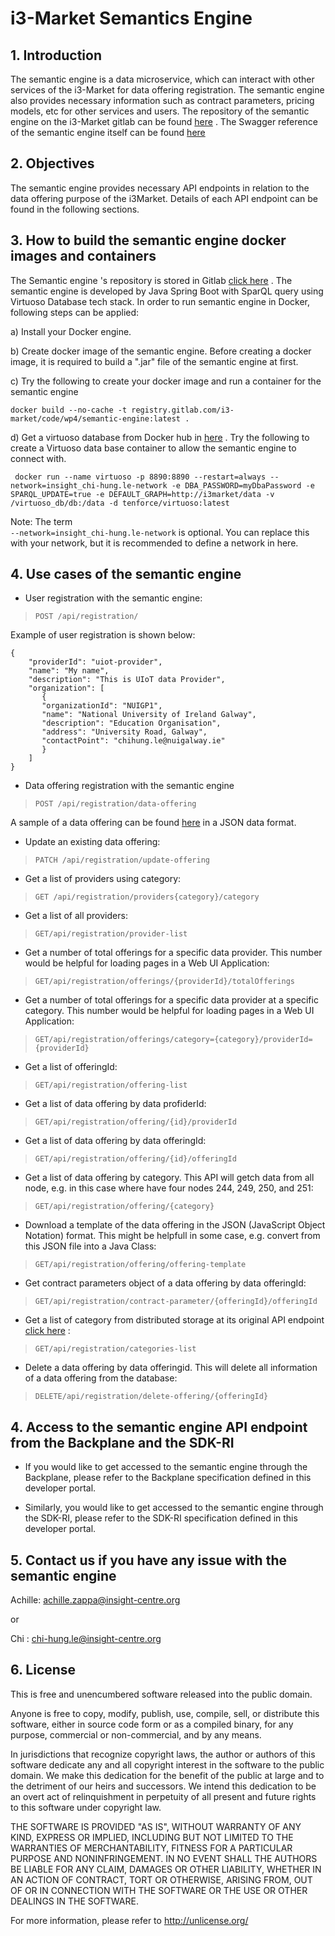 # i3-Market Semantics Engine

## 1. Introduction
The semantic engine is a data microservice, which can interact with other services of the i3-Market for data offering registration. The semantic engine also provides necessary information such as contract parameters, pricing models, etc for other services and users. The repository of the semantic engine on the i3-Market gitlab can be found [here](https://gitlab.com/i3-market/code/wp4/semantic-engine) . The Swagger reference of the semantic engine itself can be found [here](http://95.211.3.249:8082/swagger-ui.html)

## 2. Objectives

The semantic engine provides necessary API endpoints in relation to the data offering purpose of the i3Market. Details of each API endpoint can be found in the following sections.


## 3. How to build the semantic engine docker images and containers

The Semantic engine 's repository is stored in Gitlab [click here](https://gitlab.com/i3-market/code/wp4/semantic-engine) . The semantic engine is developed by Java Spring Boot with SparQL query using Virtuoso Database tech stack. In order to run semantic engine in Docker, following steps can be applied:

a) Install your Docker engine.

b) Create docker image of the semantic engine. Before creating a docker image, it is required to build a ".jar" file of the semantic engine at first.

c) Try the following to create your docker image and run a container for the semantic engine

```
docker build --no-cache -t registry.gitlab.com/i3-market/code/wp4/semantic-engine:latest .
```

d) Get a virtuoso database from Docker hub in [here](https://hub.docker.com/r/tenforce/virtuoso/) . Try the following to create a Virtuoso data base container to allow the semantic engine to connect with.

```
 docker run --name virtuoso -p 8890:8890 --restart=always --network=insight_chi-hung.le-network -e DBA_PASSWORD=myDbaPassword -e SPARQL_UPDATE=true -e DEFAULT_GRAPH=http://i3market/data -v /virtuoso_db/db:/data -d tenforce/virtuoso:latest
```

Note: The term  
``` --network=insight_chi-hung.le-network ```
is optional. You can replace this with your network, but it is recommended to define a network in here.

## 4. Use cases of the semantic engine

- User registration with the semantic engine:

> ```POST /api/registration/```

Example of user registration is shown below:

```
{
    "providerId": "uiot-provider",
    "name": "My name",
    "description": "This is UIoT data Provider",
    "organization": [
       {
       "organizationId": "NUIGP1",
       "name": "National University of Ireland Galway",
       "description": "Education Organisation",
       "address": "University Road, Galway",
       "contactPoint": "chihung.le@nuigalway.ie"
       }
    ]
}

```


- Data offering registration with the semantic engine

> ```POST /api/registration/data-offering```

A sample of a data offering can be found [here](https://gitlab.com/i3-market/code/wp4/semantic-engine/-/blob/dev/DataOfferingSample.json) in a JSON data format.

- Update an existing data offering:

> ```PATCH /api/registration/update-offering```

- Get a list of providers using category:

>```GET /api/registration/providers{category}/category```

- Get a list of all providers:

>```GET/api/registration/provider-list```

- Get a number of total offerings for a specific data provider. This number would be helpful for loading pages in a Web UI Application:

>```GET/api/registration/offerings/{providerId}/totalOfferings```

- Get a number of total offerings for a specific data provider at a specific category. This number would be helpful for loading pages in a Web UI Application:

>```GET/api/registration/offerings/category={category}/providerId={providerId}```

- Get a list of offeringId:

>```GET/api/registration/offering-list```

- Get a list of data offering by data profiderId:

>```GET/api/registration/offering/{id}/providerId```

- Get a list of data offering by data offeringId:

>```GET/api/registration/offering/{id}/offeringId```

- Get a list of data offering by category. This API will getch data from all node, e.g. in this case where have four nodes 244, 249, 250, and 251:

>```GET/api/registration/offering/{category}```

- Download a template of the data offering in the JSON (JavaScript Object Notation) format. This might be helpfull in some case, e.g. convert from this JSON file into a Java Class:
>```GET/api/registration/offering/offering-template```

- Get contract parameters object of a data offering by data offeringId:

>```GET/api/registration/contract-parameter/{offeringId}/offeringId```

- Get a list of category from distributed storage at its original API endpoint [click here](http://95.211.3.244:7500/data_categories) :

>```GET/api/registration/categories-list```

- Delete a data offering by data offeringid. This will delete all information of a data offering from the database:

>```DELETE/api/registration/delete-offering/{offeringId}```


## 4. Access to the semantic engine API endpoint from the Backplane and the SDK-RI

- If you would like to get accessed to the semantic engine through the Backplane, please refer to the Backplane specification defined in this developer portal.

- Similarly, you would like to get accessed to the semantic engine through the SDK-RI, please refer to the SDK-RI specification defined in this developer portal.

## 5. Contact us if you have any issue with the semantic engine

Achille: <achille.zappa@insight-centre.org>

or

Chi : <chi-hung.le@insight-centre.org>

## 6. License

This is free and unencumbered software released into the public domain.

Anyone is free to copy, modify, publish, use, compile, sell, or
distribute this software, either in source code form or as a compiled
binary, for any purpose, commercial or non-commercial, and by any
means.

In jurisdictions that recognize copyright laws, the author or authors
of this software dedicate any and all copyright interest in the
software to the public domain. We make this dedication for the benefit
of the public at large and to the detriment of our heirs and
successors. We intend this dedication to be an overt act of
relinquishment in perpetuity of all present and future rights to this
software under copyright law.

THE SOFTWARE IS PROVIDED "AS IS", WITHOUT WARRANTY OF ANY KIND,
EXPRESS OR IMPLIED, INCLUDING BUT NOT LIMITED TO THE WARRANTIES OF
MERCHANTABILITY, FITNESS FOR A PARTICULAR PURPOSE AND NONINFRINGEMENT.
IN NO EVENT SHALL THE AUTHORS BE LIABLE FOR ANY CLAIM, DAMAGES OR
OTHER LIABILITY, WHETHER IN AN ACTION OF CONTRACT, TORT OR OTHERWISE,
ARISING FROM, OUT OF OR IN CONNECTION WITH THE SOFTWARE OR THE USE OR
OTHER DEALINGS IN THE SOFTWARE.

For more information, please refer to <http://unlicense.org/>

